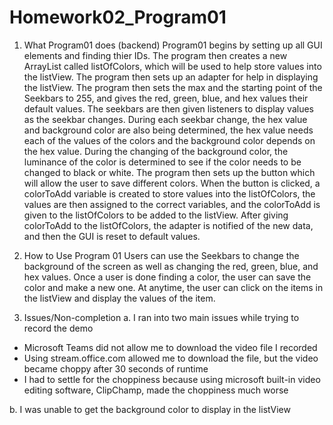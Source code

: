 # Homework02_Program01
1. What Program01 does (backend)
 Program01 begins by setting up all GUI elements and finding thier IDs. The program then creates a new ArrayList called listOfColors, which will be used to help store values into the listView. The program then sets up an adapter for help in displaying the listView. The program then sets the max and the starting point of the Seekbars to 255, and gives the red, green, blue, and hex values their default values. The seekbars are then given listeners to display values as the seekbar changes. During each seekbar change, the hex value and background color are also being determined, the hex value needs each of the values of the colors and the background color depends on the hex value. During the changing of the background color, the luminance of the color is determined to see if the color needs to be changed to black or white. The program then sets up the button which will allow the user to save different colors. When the button is clicked, a colorToAdd variable is created to store values into the listOfColors, the values are then assigned to the correct variables, and the colorToAdd is given to the listOfColors to be added to the listView. After giving colorToAdd to the listOfColors, the adapter is notified of the new data, and then the GUI is reset to default values. 

2. How to Use Program 01
   Users can use the Seekbars to change the background of the screen as well as changing the red, green, blue, and hex values. Once a user is done finding a color, the user can save the color and make a new one. At anytime, the user can click on the items in the listView and display the values of the item.

 4. Issues/Non-completion
 a. I ran into two main issues while trying to record the demo
 - Microsoft Teams did not allow me to download the video file I recorded
 - Using stream.office.com allowed me to download the file, but the video became choppy after 30 seconds of runtime
 - I had to settle for the choppiness because using microsoft built-in video editing software, ClipChamp, made the choppiness much worse

 b. I was unable to get the background color to display in the listView
